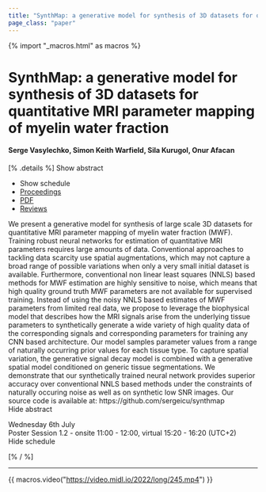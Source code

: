 ```yaml
---
title: "SynthMap: a generative model for synthesis of 3D datasets for quantitative MRI parameter mapping of myelin water fraction"
page_class: "paper"
---
```


{% import "_macros.html" as macros %}

# SynthMap: a generative model for synthesis of 3D datasets for quantitative MRI parameter mapping of myelin water fraction

#### Serge Vasylechko, Simon Keith Warfield, Sila Kurugol, Onur Afacan

[% .details %]
<a class="toggle_visibility" data-selector=".abstract" data-level="3">Show abstract</a>
- <a class="toggle_visibility" data-selector=".schedule" data-level="3">Show schedule</a>
- <a href="">Proceedings</a>
- <a href="https://openreview.net/pdf?id=qWkGHtDCATs">PDF</a>
- <a href="https://openreview.net/forum?id=qWkGHtDCATs">Reviews</a>

<p>
    <span class="abstract">
        We present a generative model for synthesis of large scale 3D datasets for quantitative MRI parameter mapping of myelin water fraction (MWF). Training robust neural networks for estimation of quantitative MRI parameters requires large amounts of data. Conventional approaches to tackling data scarcity use spatial augmentations, which may not capture a broad range of possible variations when only a very small initial dataset is available. Furthermore, conventional non linear least squares (NNLS) based methods for MWF estimation are highly sensitive to noise, which means that high quality ground truth MWF parameters are not available for supervised training. Instead of using the noisy NNLS based estimates of MWF parameters from limited real data, we propose to leverage the biophysical model that describes how the MRI signals arise from the underlying tissue parameters to synthetically generate a wide variety of high quality data of the corresponding signals and corresponding parameters for training any CNN based architecture. Our model samples parameter values from a range of naturally occurring prior values for each tissue type. To capture spatial variation, the generative signal decay model is combined with a generative spatial model conditioned on generic tissue segmentations. We demonstrate that our synthetically trained neural network provides superior accuracy over conventional NNLS based methods under the constraints of naturally occuring noise as well as on synthetic low SNR images. Our source code is available at: https://github.com/sergeicu/synthmap
        <br>
        <span class="actions"><a class="toggle_visibility" data-level="2">Hide abstract</a></span>
    </span>
</p>

<p>
    <span class="schedule">
        Wednesday 6th July<br>Poster Session 1.2 - onsite 11:00 - 12:00, virtual 15:20 - 16:20 (UTC+2)
        <br>
        <span class="actions"><a class="toggle_visibility" data-level="2">Hide schedule</a></span>
    </span>
</p>

[% / %]


---
{{ macros.video("https://video.midl.io/2022/long/245.mp4") }}
